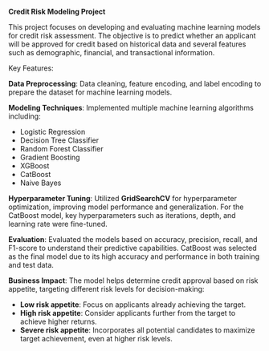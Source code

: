 **Credit Risk Modeling Project**

This project focuses on developing and evaluating machine learning models for credit risk assessment. The objective is to predict whether an applicant will be approved for credit based on historical data and several features such as demographic, financial, and transactional information.

Key Features:

**Data Preprocessing**: Data cleaning, feature encoding, and label encoding to prepare the dataset for machine learning models.

**Modeling Techniques**: Implemented multiple machine learning algorithms including:

  - Logistic Regression
  - Decision Tree Classifier
  - Random Forest Classifier
  - Gradient Boosting
  - XGBoost
  - CatBoost
  - Naive Bayes
    
**Hyperparameter Tuning**: Utilized **GridSearchCV** for hyperparameter optimization, improving model performance and generalization. For the CatBoost model, key hyperparameters such as iterations, depth, and learning rate were fine-tuned.

**Evaluation**: Evaluated the models based on accuracy, precision, recall, and F1-score to understand their predictive capabilities. CatBoost was selected as the final model due to its high accuracy and performance in both training and test data.

**Business Impact**: The model helps determine credit approval based on risk appetite, targeting different risk levels for decision-making:
  - **Low risk appetite**: Focus on applicants already achieving the target.
  - **High risk appetite**: Consider applicants further from the target to achieve higher returns.
  - **Severe risk appetite**: Incorporates all potential candidates to maximize target achievement, even at higher risk levels.
